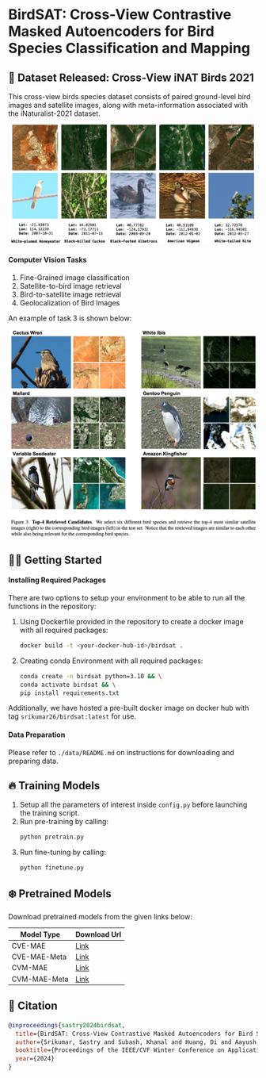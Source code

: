 # BirdSAT: Cross-View Contrastive Masked Autoencoders for Bird Species Classification and Mapping

## 🦢 Dataset Released: Cross-View iNAT Birds 2021
This cross-view birds species dataset consists
of paired ground-level bird images and satellite images, along with meta-information associated with the iNaturalist-2021 dataset.

![CiNAT-Birds-2021](imgs/data5%20(2).png)

#### Computer Vision Tasks
1. Fine-Grained image classification
2. Satellite-to-bird image retrieval
3. Bird-to-satellite image retrieval
4. Geolocalization of Bird Images

An example of task 3 is shown below:

![Retrieval](imgs/ret_ex.png)

## 👨‍💻 Getting Started 

#### Installing Required Packages
There are two options to setup your environment to be able to run all the functions in the repository:
1. Using Dockerfile provided in the repository to create a docker image with all required packages:
    ```bash
    docker build -t <your-docker-hub-id>/birdsat .
    ```
2. Creating conda Environment with all required packages:
    ```bash
    conda create -n birdsat python=3.10 && \
    conda activate birdsat && \
    pip install requirements.txt
    ```

Additionally, we have hosted a pre-built docker image on docker hub with tag `srikumar26/birdsat:latest` for use.

#### Data Preparation
Please refer to `./data/README.md` on instructions for downloading and preparing data.

## 🔥 Training Models
1. Setup all the parameters of interest inside `config.py` before launching the training script.
2. Run pre-training by calling:
    ```bash
    python pretrain.py
    ```
3. Run fine-tuning by calling:
    ```bash
    python finetune.py
    ```

## ❄️ Pretrained Models
Download pretrained models from the given links below:

|Model Type|Download Url|
|----------|--------|
|CVE-MAE|[Link]()|
|CVE-MAE-Meta| [Link]()|
|CVM-MAE| [Link]()|
|CVM-MAE-Meta| [Link]()|


## 📑 Citation

```bibtex
@inproceedings{sastry2024birdsat,
  title={BirdSAT: Cross-View Contrastive Masked Autoencoders for Bird Species Classification and Mapping},
  author={Srikumar, Sastry and Subash, Khanal and Huang, Di and Aayush, Dhakal and Nathan, Jacobs},
  booktitle={Proceedings of the IEEE/CVF Winter Conference on Applications of Computer Vision},
  year={2024}
}
```